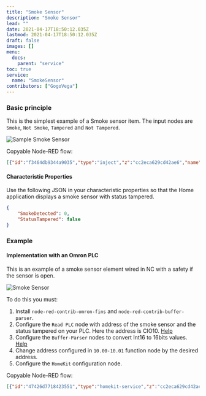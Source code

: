 ```yaml
---
title: "Smoke Sensor"
description: "Smoke Sensor"
lead: ""
date: 2021-04-17T18:50:12.035Z
lastmod: 2021-04-17T18:50:12.035Z
draft: false
images: []
menu:
  docs:
    parent: "service"
toc: true
service:
  name: "SmokeSensor"
contributors: ["GogoVega"]
---
```


### Basic principle

This is the simplest example of a Smoke sensor item. The input nodes are `Smoke`, `Not Smoke`, `Tampered` and `Not Tampered`.

![Sample Smoke Sensor](https://user-images.githubusercontent.com/92022724/138468809-a13f597f-0df9-4073-a5ab-ab5f8fae90a2.PNG)

Copyable Node-RED flow:

```json
[{"id":"f3464db9344a9035","type":"inject","z":"cc2eca629cd42ae6","name":"Not Smoke","props":[{"p":"payload"}],"repeat":"","crontab":"","once":false,"onceDelay":"0.5","topic":"","payload":"{\"SmokeDetected\":0}","payloadType":"json","x":160,"y":60,"wires":[["47426d7718423551"]]},{"id":"47426d7718423551","type":"homekit-service","z":"cc2eca629cd42ae6","isParent":true,"hostType":"0","bridge":"5b5f6f73.10106","accessoryId":"","parentService":"","name":"Smoke Sensor","serviceName":"SmokeSensor","topic":"","filter":false,"manufacturer":"NRCHKB","model":"1.2.0","serialNo":"Default Serial Number","firmwareRev":"1.2.0","hardwareRev":"1.2.0","softwareRev":"1.2.0","cameraConfigVideoProcessor":"ffmpeg","cameraConfigSource":"","cameraConfigStillImageSource":"","cameraConfigMaxStreams":2,"cameraConfigMaxWidth":1280,"cameraConfigMaxHeight":720,"cameraConfigMaxFPS":10,"cameraConfigMaxBitrate":300,"cameraConfigVideoCodec":"libx264","cameraConfigAudioCodec":"libfdk_aac","cameraConfigAudio":false,"cameraConfigPacketSize":1316,"cameraConfigVerticalFlip":false,"cameraConfigHorizontalFlip":false,"cameraConfigMapVideo":"0:0","cameraConfigMapAudio":"0:1","cameraConfigVideoFilter":"scale=1280:720","cameraConfigAdditionalCommandLine":"-tune zerolatency","cameraConfigDebug":false,"cameraConfigSnapshotOutput":"disabled","cameraConfigInterfaceName":"","characteristicProperties":"{\"SmokeDetected\":0,\"StatusTampered\":false}","waitForSetupMsg":false,"outputs":2,"x":400,"y":160,"wires":[[],[]]},{"id":"5a43592a0b75743a","type":"inject","z":"cc2eca629cd42ae6","name":"Smoke","props":[{"p":"payload"}],"repeat":"","crontab":"","once":false,"onceDelay":"0.5","topic":"","payload":"{\"SmokeDetected\":1}","payloadType":"json","x":150,"y":120,"wires":[["47426d7718423551"]]},{"id":"526ba7b6725bc61c","type":"inject","z":"cc2eca629cd42ae6","name":"Tampered","props":[{"p":"payload"}],"repeat":"","crontab":"","once":false,"onceDelay":"0.5","topic":"","payload":"{\"StatusTampered\":true}","payloadType":"json","x":160,"y":220,"wires":[["47426d7718423551"]]},{"id":"f09db40ae78db527","type":"inject","z":"cc2eca629cd42ae6","name":"Not Tampered","props":[{"p":"payload"}],"repeat":"","crontab":"","once":false,"onceDelay":"0.5","topic":"","payload":"{\"StatusTampered\":false}","payloadType":"json","x":170,"y":280,"wires":[["47426d7718423551"]]},{"id":"5b5f6f73.10106","type":"homekit-bridge","bridgeName":"Pont Node-Red","pinCode":"123-45-321","port":"","allowInsecureRequest":true,"manufacturer":"NRCHKB","model":"1.2.0","serialNo":"Raspberry Pi 3 B+","firmwareRev":"1.2.0","hardwareRev":"1.2.0","softwareRev":"1.2.0","customMdnsConfig":false,"mdnsMulticast":true,"mdnsInterface":"","mdnsPort":"","mdnsIp":"","mdnsTtl":"","mdnsLoopback":true,"mdnsReuseAddr":true,"allowMessagePassthrough":true}]
```

#### Characteristic Properties

Use the following JSON in your characteristic properties so that the Home application displays a smoke sensor with status tampered.

```json
{
	"SmokeDetected": 0,
	"StatusTampered": false
}
```

### Example

#### Implementation with an Omron PLC

This is an example of a smoke sensor element wired in NC with a safety if the sensor is open.

![Smoke Sensor](https://user-images.githubusercontent.com/92022724/138470319-47494613-5f9c-4f26-8a9a-5ef1968f8d11.PNG)

To do this you must:

1. Install `node-red-contrib-omron-fins` and `node-red-contrib-buffer-parser`.
2. Configure the `Read PLC` node with address of the smoke sensor and  the status tampered on your PLC. Here the address is CIO10. [Help](https://github.com/Steve-Mcl/node-red-contrib-omron-fins)
3. Configure the `Buffer-Parser` nodes to convert Int16 to 16bits values. [Help](https://github.com/Steve-Mcl/node-red-contrib-buffer-parser)
4. Change address configured in `10.00-10.01` function node by the desired address.
5. Configure the `HomeKit` configuration node.

Copyable Node-RED flow:

```json
[{"id":"47426d7718423551","type":"homekit-service","z":"cc2eca629cd42ae6","isParent":true,"hostType":"0","bridge":"5b5f6f73.10106","accessoryId":"","parentService":"","name":"Smoke Sensor","serviceName":"SmokeSensor","topic":"","filter":false,"manufacturer":"NRCHKB","model":"1.2.0","serialNo":"Default Serial Number","firmwareRev":"1.2.0","hardwareRev":"1.2.0","softwareRev":"1.2.0","cameraConfigVideoProcessor":"ffmpeg","cameraConfigSource":"","cameraConfigStillImageSource":"","cameraConfigMaxStreams":2,"cameraConfigMaxWidth":1280,"cameraConfigMaxHeight":720,"cameraConfigMaxFPS":10,"cameraConfigMaxBitrate":300,"cameraConfigVideoCodec":"libx264","cameraConfigAudioCodec":"libfdk_aac","cameraConfigAudio":false,"cameraConfigPacketSize":1316,"cameraConfigVerticalFlip":false,"cameraConfigHorizontalFlip":false,"cameraConfigMapVideo":"0:0","cameraConfigMapAudio":"0:1","cameraConfigVideoFilter":"scale=1280:720","cameraConfigAdditionalCommandLine":"-tune zerolatency","cameraConfigDebug":false,"cameraConfigSnapshotOutput":"disabled","cameraConfigInterfaceName":"","characteristicProperties":"{\"SmokeDetected\":0,\"StatusTampered\":false}","waitForSetupMsg":false,"outputs":2,"x":820,"y":80,"wires":[[],[]]},{"id":"4715a5ee81097c4a","type":"inject","z":"cc2eca629cd42ae6","name":"2s","props":[{"p":"time","v":"true","vt":"bool"}],"repeat":"2","crontab":"","once":false,"onceDelay":"0.5","topic":"","x":110,"y":80,"wires":[["c795acf96eafbdc4"]]},{"id":"c795acf96eafbdc4","type":"FINS Read Multiple","z":"cc2eca629cd42ae6","name":"Read PLC","connection":"11b8375b.b1ee31","addressType":"str","address":"CIO10","msgPropertyType":"msg","msgProperty":"CIO_READ","outputFormatType":"signed","outputFormat":"","x":270,"y":80,"wires":[["b62552f1358aa67b"]]},{"id":"b62552f1358aa67b","type":"buffer-parser","z":"cc2eca629cd42ae6","name":"Int16=>16b","data":"CIO_READ","dataType":"msg","specification":"spec","specificationType":"ui","items":[{"type":"16bitbe","name":"CIO10","offset":0,"length":1,"offsetbit":0,"scale":"1","mask":""}],"swap1":"","swap2":"","swap3":"","swap1Type":"swap","swap2Type":"swap","swap3Type":"swap","msgProperty":"CIO_READ","msgPropertyType":"str","resultType":"keyvalue","resultTypeType":"output","multipleResult":false,"fanOutMultipleResult":false,"setTopic":true,"outputs":1,"x":450,"y":80,"wires":[["dbb680d2da6c3186"]]},{"id":"dbb680d2da6c3186","type":"function","z":"cc2eca629cd42ae6","name":"10.00-10.01","func":"var SmokeState = msg.CIO_READ.CIO10[0].bits[0];     //10.00\nvar TamperedState = msg.CIO_READ.CIO10[0].bits[1];  //10.01\n\nmsg = {payload:{\n    \"StatusTampered\":TamperedState,\n    \"ContactSensorState\":SmokeState\n    }\n};\n\nreturn msg;","outputs":1,"noerr":0,"initialize":"","finalize":"","libs":[],"x":630,"y":80,"wires":[["47426d7718423551"]]},{"id":"5b5f6f73.10106","type":"homekit-bridge","bridgeName":"Pont Node-Red","pinCode":"123-45-321","port":"","allowInsecureRequest":true,"manufacturer":"NRCHKB","model":"1.2.0","serialNo":"Raspberry Pi 3 B+","firmwareRev":"1.2.0","hardwareRev":"1.2.0","softwareRev":"1.2.0","customMdnsConfig":false,"mdnsMulticast":true,"mdnsInterface":"","mdnsPort":"","mdnsIp":"","mdnsTtl":"","mdnsLoopback":true,"mdnsReuseAddr":true,"allowMessagePassthrough":true},{"id":"11b8375b.b1ee31","type":"FINS Connection","name":"PLC","host":"192.168.1.2","port":"9600","MODE":"","MODEType":"CS","protocol":"","protocolType":"udp","ICF":"","DNA":"","DA1":"2","DA2":"","SNA":"","SA1":"20","SA2":"","autoConnect":true}]
```
